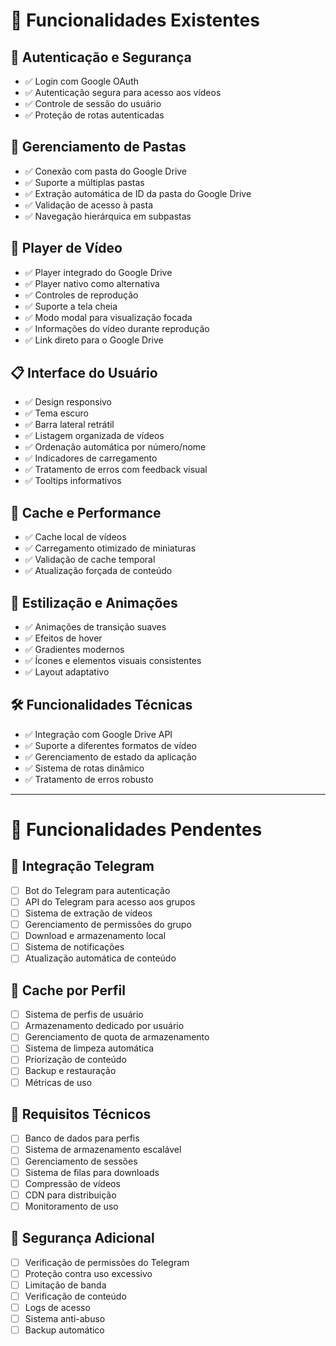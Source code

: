 # 🎯 Funcionalidades Existentes

## 🔐 Autenticação e Segurança
- ✅ Login com Google OAuth
- ✅ Autenticação segura para acesso aos vídeos
- ✅ Controle de sessão do usuário
- ✅ Proteção de rotas autenticadas

## 📁 Gerenciamento de Pastas
- ✅ Conexão com pasta do Google Drive
- ✅ Suporte a múltiplas pastas
- ✅ Extração automática de ID da pasta do Google Drive
- ✅ Validação de acesso à pasta
- ✅ Navegação hierárquica em subpastas

## 🎥 Player de Vídeo
- ✅ Player integrado do Google Drive
- ✅ Player nativo como alternativa
- ✅ Controles de reprodução
- ✅ Suporte a tela cheia
- ✅ Modo modal para visualização focada
- ✅ Informações do vídeo durante reprodução
- ✅ Link direto para o Google Drive

## 📋 Interface do Usuário
- ✅ Design responsivo
- ✅ Tema escuro
- ✅ Barra lateral retrátil
- ✅ Listagem organizada de vídeos
- ✅ Ordenação automática por número/nome
- ✅ Indicadores de carregamento
- ✅ Tratamento de erros com feedback visual
- ✅ Tooltips informativos

## 🔄 Cache e Performance
- ✅ Cache local de vídeos
- ✅ Carregamento otimizado de miniaturas
- ✅ Validação de cache temporal
- ✅ Atualização forçada de conteúdo

## 🎨 Estilização e Animações
- ✅ Animações de transição suaves
- ✅ Efeitos de hover
- ✅ Gradientes modernos
- ✅ Ícones e elementos visuais consistentes
- ✅ Layout adaptativo

## 🛠️ Funcionalidades Técnicas
- ✅ Integração com Google Drive API
- ✅ Suporte a diferentes formatos de vídeo
- ✅ Gerenciamento de estado da aplicação
- ✅ Sistema de rotas dinâmico
- ✅ Tratamento de erros robusto

---

# 📝 Funcionalidades Pendentes

## 🤖 Integração Telegram
- [ ] Bot do Telegram para autenticação
- [ ] API do Telegram para acesso aos grupos
- [ ] Sistema de extração de vídeos
- [ ] Gerenciamento de permissões do grupo
- [ ] Download e armazenamento local
- [ ] Sistema de notificações
- [ ] Atualização automática de conteúdo

## 💾 Cache por Perfil
- [ ] Sistema de perfis de usuário
- [ ] Armazenamento dedicado por usuário
- [ ] Gerenciamento de quota de armazenamento
- [ ] Sistema de limpeza automática
- [ ] Priorização de conteúdo
- [ ] Backup e restauração
- [ ] Métricas de uso

## 🔄 Requisitos Técnicos
- [ ] Banco de dados para perfis
- [ ] Sistema de armazenamento escalável
- [ ] Gerenciamento de sessões
- [ ] Sistema de filas para downloads
- [ ] Compressão de vídeos
- [ ] CDN para distribuição
- [ ] Monitoramento de uso

## 🔐 Segurança Adicional
- [ ] Verificação de permissões do Telegram
- [ ] Proteção contra uso excessivo
- [ ] Limitação de banda
- [ ] Verificação de conteúdo
- [ ] Logs de acesso
- [ ] Sistema anti-abuso
- [ ] Backup automático 